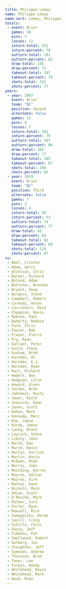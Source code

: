 ```yaml
---
title: Philippe Lemay
name: Philippe Lemay
name-sort: Lemay, Philippe
totals:
 - event: Brier
   games: 18
   wins: 7
   losses: 11
   inturn-total: 151
   inturn-percent: 70
   outturn-total: 181
   outturn-percent: 82
   draw-total: 145
   draw-percent: 73
   takeout-total: 187
   takeout-percent: 79
   shots-total: 332
   shots-percent: 77
years:
 - year: 2007
   event: Brier
   team: "QC"
   position: Second
   alternate: false
   games: 11
   wins: 4
   losses: 7
   inturn-total: 101
   inturn-percent: 79
   outturn-total: 107
   outturn-percent: 86
   draw-total: 103
   draw-percent: 77
   takeout-total: 105
   takeout-percent: 87
   shots-total: 208
   shots-percent: 82
 - year: 2019
   event: Brier
   team: "QC"
   position: Third
   alternate: false
   games: 7
   wins: 3
   losses: 4
   inturn-total: 50
   inturn-percent: 53
   outturn-total: 74
   outturn-percent: 77
   draw-total: 42
   draw-percent: 64
   takeout-total: 82
   takeout-percent: 69
   shots-total: 124
   shots-percent: 67
vs:
 - Abel, Clinton
 - Adam, Gerry
 - Atchison, Chris
 - Barker, Richard
 - Boland, Adam
 - Bottcher, Brendan
 - Bryant, Doug
 - Burgess, Steve
 - Campbell, Robert
 - Carmody, Anson
 - Carruthers, Reid
 - Champion, Kevin
 - Dobson, Paul
 - Doherty, Robbie
 - Ford, Chris
 - Fowler, Rob
 - Fraser, Pierre
 - Fry, Ryan
 - Gallant, Peter
 - Gould, Steve
 - Gushue, Brad
 - Harnden, Al
 - Harnden, E.J.
 - Harnden, Ryan
 - Hart, Richard
 - Hebert, Ben
 - Hodgson, Colin
 - Howard, Glenn
 - Jacobs, Brad
 - Jakomait, Dusty
 - Jewer, Keith
 - Joanisse, Dean
 - Jones, Scott
 - Kehoe, Mark
 - Kennedy, Marc
 - Koe, Jamie
 - Korab, Jamie
 - Laing, Brent
 - Laycock, Steve
 - Likely, John
 - Marsh, Dan
 - Marsh, Kevin
 - Martin, Karrick
 - Martin, Kevin
 - McEwen, Mike
 - Morris, John
 - Moulding, Darren
 - Muyres, Dallan
 - Muyres, Kirk
 - Nantes, Dave
 - Nichols, Mark
 - Odian, Scott
 - O'Rourke, Mark
 - Palmer, Curt
 - Porter, Ryan
 - Rowsell, Rick
 - Samagalski, Derek
 - Savill, Craig
 - Schille, Chris
 - Sharp, Jeff
 - Simmons, Pat
 - Smallwood, Robert
 - Solberg, Jon
 - Stoughton, Jeff
 - Symonds, Andrew
 - Thiessen, Brad
 - Toner, Lee
 - Turpin, Randy
 - Whitehead, Kevin
 - Whitehead, Mark
 - Wood, Mike
---
```

